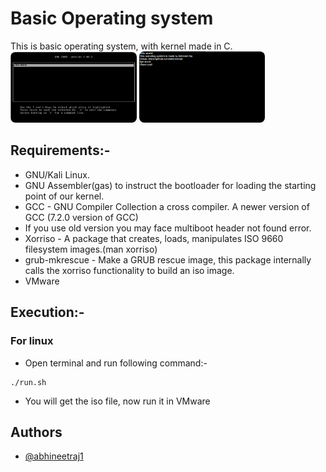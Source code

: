 # Basic Operating system
This is basic operating system, with kernel made in C.
<img style="width: 40%;border-radius: 8px;" src="1.png">
<img style="width: 40%;border-radius: 8px;" src="2.png">

## Requirements:-

*   GNU/Kali Linux.
*   GNU Assembler(gas) to instruct the bootloader for loading the starting point of our kernel.
*   GCC - GNU Compiler Collection a cross compiler. A newer version of GCC (7.2.0 version of GCC)
*   If you use old version you may face multiboot header not found error.
*   Xorriso - A package that creates, loads, manipulates ISO 9660 filesystem images.(man xorriso)
*   grub-mkrescue - Make a GRUB rescue image, this package internally calls the xorriso functionality to build an iso image.
*   VMware

## Execution:-


### For linux
*   Open terminal and run following command:-
```
./run.sh
```

*   You will get the iso file, now run it in VMware


## Authors
- [@abhineetraj1](https://www.github.com/abhineetraj1)